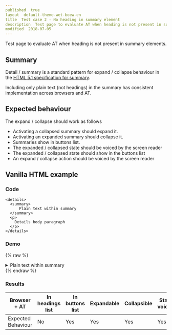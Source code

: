 ```yaml
---
published  true
layout  default-theme-wet-boew-en
title  Test case 2 - No heading in summary element
description  Test page to evaluate AT when heading is not present in summary elements
modified  2018-07-05
---
```


Test page to evaluate AT when heading is not present in summary elements.

## Summary

Detail / summary is a standard pattern for expand / collapse behaviour in the [HTML 5.1 specification for summary](https://www.w3.org/TR/html51/interactive-elements.html#the-summary-element).

Including only plain text (not headings) in the summary has consistent implementation across browsers and AT.

## Expected behaviour

The expand / collapse should work as follows
- Activating a collapsed summary should expand it.
- Activating an expanded summary should collapse it.
- Summaries show in buttons list.
- The expanded / collapsed state should be voiced by the screen reader
- The expanded / collapsed state should show in the buttons list
- An expand / collapse action should be voiced by the screen reader

## Vanilla HTML example

### Code

```
<details>
  <summary>
      Plain text within summary
  </summary>
  <p>
    Details body paragraph
  </p>
</details>
```
### Demo

{% raw %}
<details>
  <summary>
      Plain text within summary
  </summary>
  <p>
    Details body paragraph
  </p>
</details>
{% endraw %}

### Results
| Browser + AT            | In headings list | In buttons list | Expandable | Collapsible | State voiced | Expansion voiced | Collapse voiced |
| ----------------------- | ---------------- | --------------- | ---------- | ----------- | ------------ | ---------------- | --------------- |
| Expected Behaviour      | No               | Yes             | Yes        | Yes         | Yes          | Yes              | Yes             |
